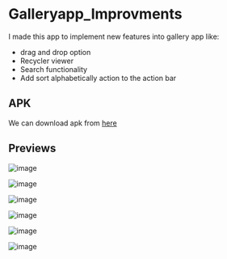 # Galleryapp_Improvments

I made this app to implement new features into gallery app like:
- drag and drop option
- Recycler viewer
- Search functionality
- Add sort alphabetically action to the action bar


## APK

We can download apk from [here](https://github.com/gauri547/Galleryapp_Improvments/releases/download/v4/app-debug.apk)


## Previews


![image](https://user-images.githubusercontent.com/81371138/118626979-f2e01700-b7e8-11eb-9e54-4bafb230e317.png)

![image](https://user-images.githubusercontent.com/81371138/118628541-51f25b80-b7ea-11eb-818b-298509202e9d.png)

![image](https://user-images.githubusercontent.com/81371138/118628643-6b93a300-b7ea-11eb-8b33-2177d6d6648a.png)


![image](https://user-images.githubusercontent.com/81371138/118627311-3aff3980-b7e9-11eb-9f82-dc50e5f9bc6f.png)

![image](https://user-images.githubusercontent.com/81371138/118627563-77329a00-b7e9-11eb-9ac7-fbaca9262db3.png)


![image](https://user-images.githubusercontent.com/81371138/119925521-4134a900-bf93-11eb-95fc-6a4a49c0cc36.png)








